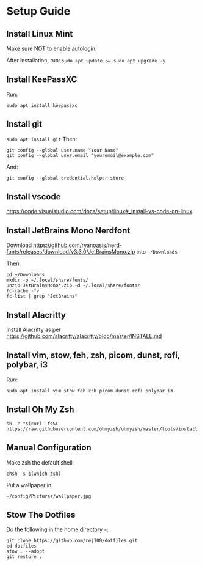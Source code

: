 # Setup Guide

## Install Linux Mint
Make sure NOT to enable autologin.

After installation, run: `sudo apt update && sudo apt upgrade -y`

## Install KeePassXC
Run:
```
sudo apt install keepassxc
```

## Install git
```sudo apt install git```
Then:
```
git config --global user.name "Your Name"
git config --global user.email "youremail@example.com"
```
And:
```
git config --global credential.helper store
```

## Install vscode
https://code.visualstudio.com/docs/setup/linux#_install-vs-code-on-linux

## Install JetBrains Mono Nerdfont
Download https://github.com/ryanoasis/nerd-fonts/releases/download/v3.3.0/JetBrainsMono.zip into `~/Downloads`

Then:
```
cd ~/Downloads
mkdir -p ~/.local/share/fonts/
unzip JetBrainsMono*.zip -d ~/.local/share/fonts/
fc-cache -fv
fc-list | grep "JetBrains"
```

## Install Alacritty
Install Alacritty as per https://github.com/alacritty/alacritty/blob/master/INSTALL.md

## Install vim, stow, feh, zsh, picom, dunst, rofi, polybar, i3
Run:
```
sudo apt install vim stow feh zsh picom dunst rofi polybar i3
```
## Install Oh My Zsh
```
sh -c "$(curl -fsSL https://raw.githubusercontent.com/ohmyzsh/ohmyzsh/master/tools/install.sh)"
```

## Manual Configuration
Make zsh the default shell:
```
chsh -s $(which zsh)
```

Put a wallpaper in:
```
~/config/Pictures/wallpaper.jpg
```

## Stow The Dotfiles
Do the following in the home directory `~`:

```
git clone https://github.com/rej100/dotfiles.git
cd dotfiles
stow . --adopt
git restore .
```